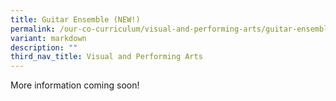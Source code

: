 ```yaml
---
title: Guitar Ensemble (NEW!)
permalink: /our-co-curriculum/visual-and-performing-arts/guitar-ensemble/
variant: markdown
description: ""
third_nav_title: Visual and Performing Arts
---
```

More information coming soon!